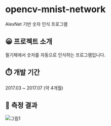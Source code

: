 # opencv-mnist-network
 AlexNet 기반 숫자 인식 프로그램
 

 ## 😀 프로젝트 소개
 필기체에서 숫자를 자동으로 인식하는 프로그램입니다.
 

 ## ⏱️ 개발 기간
 2017.03 ~ 2017.07 (약 4개월)
 

## 📌 측정 결과 
![그림1](https://github.com/KIMSEULBEEN/opencv-mnist-network/assets/26593337/81629330-dcd4-47b6-8ee0-ea6987d33350)
